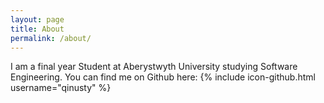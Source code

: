 ```yaml
---
layout: page
title: About
permalink: /about/
---
```


I am a final year Student at Aberystwyth University studying Software
Engineering. 
You can find me on Github here: 
{% include icon-github.html username="qinusty" %} 
